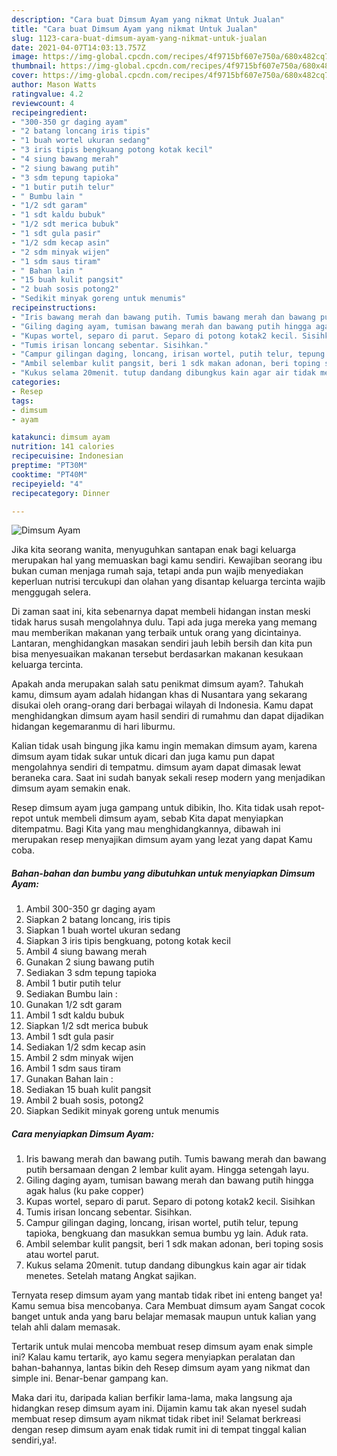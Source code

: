 ```yaml
---
description: "Cara buat Dimsum Ayam yang nikmat Untuk Jualan"
title: "Cara buat Dimsum Ayam yang nikmat Untuk Jualan"
slug: 1123-cara-buat-dimsum-ayam-yang-nikmat-untuk-jualan
date: 2021-04-07T14:03:13.757Z
image: https://img-global.cpcdn.com/recipes/4f9715bf607e750a/680x482cq70/dimsum-ayam-foto-resep-utama.jpg
thumbnail: https://img-global.cpcdn.com/recipes/4f9715bf607e750a/680x482cq70/dimsum-ayam-foto-resep-utama.jpg
cover: https://img-global.cpcdn.com/recipes/4f9715bf607e750a/680x482cq70/dimsum-ayam-foto-resep-utama.jpg
author: Mason Watts
ratingvalue: 4.2
reviewcount: 4
recipeingredient:
- "300-350 gr daging ayam"
- "2 batang loncang iris tipis"
- "1 buah wortel ukuran sedang"
- "3 iris tipis bengkuang potong kotak kecil"
- "4 siung bawang merah"
- "2 siung bawang putih"
- "3 sdm tepung tapioka"
- "1 butir putih telur"
- " Bumbu lain "
- "1/2 sdt garam"
- "1 sdt kaldu bubuk"
- "1/2 sdt merica bubuk"
- "1 sdt gula pasir"
- "1/2 sdm kecap asin"
- "2 sdm minyak wijen"
- "1 sdm saus tiram"
- " Bahan lain "
- "15 buah kulit pangsit"
- "2 buah sosis potong2"
- "Sedikit minyak goreng untuk menumis"
recipeinstructions:
- "Iris bawang merah dan bawang putih. Tumis bawang merah dan bawang putih bersamaan dengan 2 lembar kulit ayam. Hingga setengah layu."
- "Giling daging ayam, tumisan bawang merah dan bawang putih hingga agak halus (ku pake copper)"
- "Kupas wortel, separo di parut. Separo di potong kotak2 kecil. Sisihkan"
- "Tumis irisan loncang sebentar. Sisihkan."
- "Campur gilingan daging, loncang, irisan wortel, putih telur, tepung tapioka, bengkuang dan masukkan semua bumbu yg lain. Aduk rata."
- "Ambil selembar kulit pangsit, beri 1 sdk makan adonan, beri toping sosis atau wortel parut."
- "Kukus selama 20menit. tutup dandang dibungkus kain agar air tidak menetes. Setelah matang Angkat sajikan."
categories:
- Resep
tags:
- dimsum
- ayam

katakunci: dimsum ayam 
nutrition: 141 calories
recipecuisine: Indonesian
preptime: "PT30M"
cooktime: "PT40M"
recipeyield: "4"
recipecategory: Dinner

---
```



![Dimsum Ayam](https://img-global.cpcdn.com/recipes/4f9715bf607e750a/680x482cq70/dimsum-ayam-foto-resep-utama.jpg)

Jika kita seorang wanita, menyuguhkan santapan enak bagi keluarga merupakan hal yang memuaskan bagi kamu sendiri. Kewajiban seorang ibu bukan cuman menjaga rumah saja, tetapi anda pun wajib menyediakan keperluan nutrisi tercukupi dan olahan yang disantap keluarga tercinta wajib menggugah selera.

Di zaman  saat ini, kita sebenarnya dapat membeli hidangan instan meski tidak harus susah mengolahnya dulu. Tapi ada juga mereka yang memang mau memberikan makanan yang terbaik untuk orang yang dicintainya. Lantaran, menghidangkan masakan sendiri jauh lebih bersih dan kita pun bisa menyesuaikan makanan tersebut berdasarkan makanan kesukaan keluarga tercinta. 



Apakah anda merupakan salah satu penikmat dimsum ayam?. Tahukah kamu, dimsum ayam adalah hidangan khas di Nusantara yang sekarang disukai oleh orang-orang dari berbagai wilayah di Indonesia. Kamu dapat menghidangkan dimsum ayam hasil sendiri di rumahmu dan dapat dijadikan hidangan kegemaranmu di hari liburmu.

Kalian tidak usah bingung jika kamu ingin memakan dimsum ayam, karena dimsum ayam tidak sukar untuk dicari dan juga kamu pun dapat mengolahnya sendiri di tempatmu. dimsum ayam dapat dimasak lewat beraneka cara. Saat ini sudah banyak sekali resep modern yang menjadikan dimsum ayam semakin enak.

Resep dimsum ayam juga gampang untuk dibikin, lho. Kita tidak usah repot-repot untuk membeli dimsum ayam, sebab Kita dapat menyiapkan ditempatmu. Bagi Kita yang mau menghidangkannya, dibawah ini merupakan resep menyajikan dimsum ayam yang lezat yang dapat Kamu coba.

<!--inarticleads1-->

##### Bahan-bahan dan bumbu yang dibutuhkan untuk menyiapkan Dimsum Ayam:

1. Ambil 300-350 gr daging ayam
1. Siapkan 2 batang loncang, iris tipis
1. Siapkan 1 buah wortel ukuran sedang
1. Siapkan 3 iris tipis bengkuang, potong kotak kecil
1. Ambil 4 siung bawang merah
1. Gunakan 2 siung bawang putih
1. Sediakan 3 sdm tepung tapioka
1. Ambil 1 butir putih telur
1. Sediakan  Bumbu lain :
1. Gunakan 1/2 sdt garam
1. Ambil 1 sdt kaldu bubuk
1. Siapkan 1/2 sdt merica bubuk
1. Ambil 1 sdt gula pasir
1. Sediakan 1/2 sdm kecap asin
1. Ambil 2 sdm minyak wijen
1. Ambil 1 sdm saus tiram
1. Gunakan  Bahan lain :
1. Sediakan 15 buah kulit pangsit
1. Ambil 2 buah sosis, potong2
1. Siapkan Sedikit minyak goreng untuk menumis




<!--inarticleads2-->

##### Cara menyiapkan Dimsum Ayam:

1. Iris bawang merah dan bawang putih. Tumis bawang merah dan bawang putih bersamaan dengan 2 lembar kulit ayam. Hingga setengah layu.
1. Giling daging ayam, tumisan bawang merah dan bawang putih hingga agak halus (ku pake copper)
1. Kupas wortel, separo di parut. Separo di potong kotak2 kecil. Sisihkan
1. Tumis irisan loncang sebentar. Sisihkan.
1. Campur gilingan daging, loncang, irisan wortel, putih telur, tepung tapioka, bengkuang dan masukkan semua bumbu yg lain. Aduk rata.
1. Ambil selembar kulit pangsit, beri 1 sdk makan adonan, beri toping sosis atau wortel parut.
1. Kukus selama 20menit. tutup dandang dibungkus kain agar air tidak menetes. Setelah matang Angkat sajikan.




Ternyata resep dimsum ayam yang mantab tidak ribet ini enteng banget ya! Kamu semua bisa mencobanya. Cara Membuat dimsum ayam Sangat cocok banget untuk anda yang baru belajar memasak maupun untuk kalian yang telah ahli dalam memasak.

Tertarik untuk mulai mencoba membuat resep dimsum ayam enak simple ini? Kalau kamu tertarik, ayo kamu segera menyiapkan peralatan dan bahan-bahannya, lantas bikin deh Resep dimsum ayam yang nikmat dan simple ini. Benar-benar gampang kan. 

Maka dari itu, daripada kalian berfikir lama-lama, maka langsung aja hidangkan resep dimsum ayam ini. Dijamin kamu tak akan nyesel sudah membuat resep dimsum ayam nikmat tidak ribet ini! Selamat berkreasi dengan resep dimsum ayam enak tidak rumit ini di tempat tinggal kalian sendiri,ya!.


